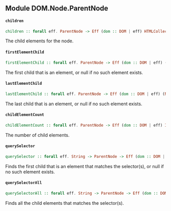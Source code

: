 ## Module DOM.Node.ParentNode

#### `children`

``` purescript
children :: forall eff. ParentNode -> Eff (dom :: DOM | eff) HTMLCollection
```

The child elements for the node.

#### `firstElementChild`

``` purescript
firstElementChild :: forall eff. ParentNode -> Eff (dom :: DOM | eff) (Nullable Element)
```

The first child that is an element, or null if no such element exists.

#### `lastElementChild`

``` purescript
lastElementChild :: forall eff. ParentNode -> Eff (dom :: DOM | eff) (Nullable Element)
```

The last child that is an element, or null if no such element exists.

#### `childElementCount`

``` purescript
childElementCount :: forall eff. ParentNode -> Eff (dom :: DOM | eff) Int
```

The number of child elements.

#### `querySelector`

``` purescript
querySelector :: forall eff. String -> ParentNode -> Eff (dom :: DOM | eff) (Nullable Element)
```

Finds the first child that is an element that matches the selector(s), or
null if no such element exists.

#### `querySelectorAll`

``` purescript
querySelectorAll :: forall eff. String -> ParentNode -> Eff (dom :: DOM | eff) NodeList
```

Finds all the child elements that matches the selector(s).


